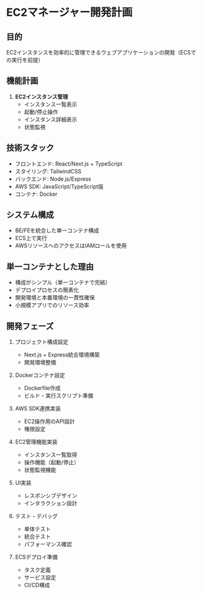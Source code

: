 # EC2マネージャー開発計画

## 目的
EC2インスタンスを効率的に管理できるウェブアプリケーションの開発（ECSでの実行を前提）

## 機能計画
1. **EC2インスタンス管理**
   - インスタンス一覧表示
   - 起動/停止操作
   - インスタンス詳細表示
   - 状態監視

## 技術スタック
- フロントエンド: React/Next.js + TypeScript
- スタイリング: TailwindCSS
- バックエンド: Node.js/Express
- AWS SDK: JavaScript/TypeScript版
- コンテナ: Docker

## システム構成
- BE/FEを統合した単一コンテナ構成
- ECS上で実行
- AWSリソースへのアクセスはIAMロールを使用

## 単一コンテナとした理由
- 構成がシンプル（単一コンテナで完結）
- デプロイプロセスの簡素化
- 開発環境と本番環境の一貫性確保
- 小規模アプリでのリソース効率

## 開発フェーズ
1. プロジェクト構成設定
   - Next.js + Express統合環境構築
   - 開発環境整備

2. Dockerコンテナ設定
   - Dockerfile作成
   - ビルド・実行スクリプト準備

3. AWS SDK連携実装
   - EC2操作用のAPI設計
   - 権限設定

4. EC2管理機能実装
   - インスタンス一覧取得
   - 操作機能（起動/停止）
   - 状態監視機能

5. UI実装
   - レスポンシブデザイン
   - インタラクション設計

6. テスト・デバッグ
   - 単体テスト
   - 統合テスト
   - パフォーマンス確認

7. ECSデプロイ準備
   - タスク定義
   - サービス設定
   - CI/CD構成 